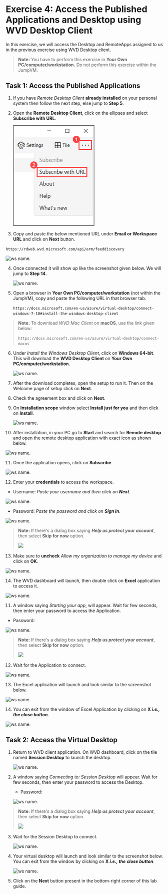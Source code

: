 # **Exercise 4: Access the Published Applications and Desktop using WVD Desktop Client**

In this exercise, we will access the Desktop and RemoteApps assigned to us in the previous exercise using WVD Desktop client.

> **Note:** You have to perform this exercise in **Your Own PC/computer/workstation.** Do not perform this exercise within the JumpVM.


## **Task 1: Access the Published Applications**

1. If you have *Remote Desktop Client* **already installed** on your personal system then follow the next step, else jump to **Step 5**. 

2. Open the **Remote Desktop Client**, click on the ellipses and select **Subscribe with URL**.

   ![ws name.](media/labinst25.png)

3. Copy and paste the below mentioned URL under **Email or Workspace URL** and click on **Next** button.

```https://rdweb.wvd.microsoft.com/api/arm/feeddiscovery```

   ![ws name.](media/labinst23.png)

4. Once connected it will show up like the screenshot given below. We will jump to **Step 14**.

   ![ws name.](media/labinst24.png)

5. Open a browser in **Your Own PC/computer/workstation** (not within the JumpVM), copy and paste the following URL in that browser tab.

   ```https://docs.microsoft.com/en-us/azure/virtual-desktop/connect-windows-7-10#install-the-windows-desktop-client```

> **Note:** To download *WVD Mac Client* on **macOS**, use the link given below:
>
> ```https://docs.microsoft.com/en-us/azure/virtual-desktop/connect-macos```

6. Under *Install the Windows Desktop Client*, click on **Windows 64-bit**. This will download the **WVD Desktop Client** on **Your Own PC/computer/workstation**.
   
   ![ws name.](media/a48.png)
      
7. After the download completes, open the setup to run it. Then on the Welcome page of setup click on **Next**.

8. Check the agreement box and click on **Next**.

9. On **Installation scope** window select **Install just for you** and then click on **Install**.

   ![ws name.](media/wvd41.png)

10. After installation, in your PC go to **Start** and search for **Remote desktop** and open the remote desktop application with exact icon as shown below.

   ![ws name.](media/137.png)
   
   
11. Once the application opens, click on **Subscribe**.

   ![ws name.](media/a49.png)
  
  
12. Enter your **credentials** to access the workspace.

   - Username: *Paste your username* **<inject key="AzureAdUserEmail" />** *and then click on **Next**.*
   
   ![ws name.](media/95.png)

   - Password: *Paste the password* **<inject key="AzureAdUserPassword" />** *and click on **Sign in**.*

   ![ws name.](media/96.png)

> **Note:** If there's a dialog box saying ***Help us protect your account***, then select **Skip for now** option.
>
>    ![](media/login.png)
>
   
13. Make sure to **uncheck** *Allow my organization to manage my device* and click on **OK**.

   ![ws name.](media/ex4t1s9.png)
   
   
14. The WVD dashboard will launch, then double click on **Excel** application to access it.

   ![ws name.](media/ex4t1s10.png)
   

11. A window saying *Starting your app*, will appear. Wait for few seconds, then enter your password to access the Application.

   - Password: **<inject key="AzureAdUserPassword" />**
   
   ![ws name.](media/ch14.png)

> **Note:** If there's a dialog box saying ***Help us protect your account***, then select **Skip for now** option.
>
>    ![](media/login.png)
>

12. Wait for the Application to connect.

   ![ws name.](media/58.png)
   

13. The Excel application will launch and look similar to the screenshot below.

   ![ws name.](media/ch15.png) 
    
14. You can exit from the window of Excel Application by clicking on **X *i.e., the close button***.

   ![ws name.](media/ch16.png)
   
## **Task 2: Access the Virtual Desktop**


1. Return to WVD client application. On WVD dashboard, click on the tile named **Session Desktop** to launch the desktop.

   ![ws name.](media/ex4t2s2.png)
   

2. A window saying *Connecting to: Session Desktop* will appear. Wait for few seconds, then enter your password to access the Desktop.

   - Password: **<inject key="AzureAdUserPassword" />**
   
   ![ws name.](media/ch14.png)
   
> **Note:** If there's a dialog box saying ***Help us protect your account***, then select **Skip for now** option.
>
>    ![](media/login.png)
>

3. Wait for the Session Desktop to connect.

   ![ws name.](media/ex4t2s4.png)
   

4. Your virtual desktop will launch and look similar to the screenshot below. You can exit from the window by clicking on **X *i.e., the close button***. 
        
   ![ws name.](media/ex4t2s5.png)   
    
     
5. Click on the **Next** button present in the bottom-right corner of this lab guide. 
